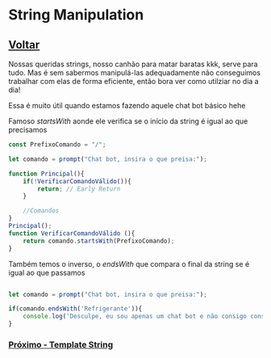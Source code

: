 # String Manipulation

## [Voltar](./Const.md)

Nossas queridas strings, nosso canhão para matar baratas kkk, serve para tudo. Mas é sem sabermos manipulá-las adequadamente não conseguimos trabalhar com elas de forma eficiente, então bora ver como utilziar no dia a dia!

Essa é muito útil quando estamos fazendo aquele chat bot básico hehe

Famoso _startsWith_ aonde ele verifica se o início da string é igual ao que precisamos

```js
const PrefixoComando = "/";

let comando = prompt("Chat bot, insira o que preisa:");

function Principal(){
    if(!VerificarComandoVálido()){
        return; // Early Return
    }

    //Comandos
}
Principal();
function VerificarComandoVálido (){
    return comando.startsWith(PrefixoComando);
}
```

Também temos o inverso, o _endsWith_ que compara o final da string se é igual ao que passamos

```js

let comando = prompt("Chat bot, insira o que preisa:");

if(comando.endsWith('Refrigerante')){
    console.log('Desculpe, eu sou apenas um chat bot e não consigo consumir alimentos/bebidas');
}
```

### [Próximo - Template String](./.md)
